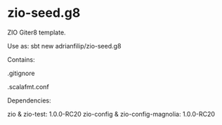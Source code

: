 # zio-seed.g8
ZIO Giter8 template.

Use as: sbt new adrianfilip/zio-seed.g8 

Contains:

.gitignore

.scalafmt.conf

Dependencies:

zio & zio-test: 1.0.0-RC20
zio-config & zio-config-magnolia: 1.0.0-RC20


